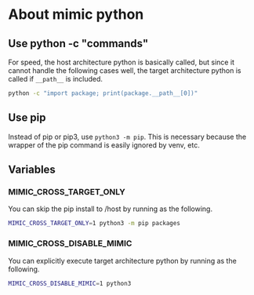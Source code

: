 # About mimic python

## Use python -c "commands"

For speed, the host architecture python is basically called, but since it cannot
handle the following cases well, the target architecture python is called if
`__path__` is included.

```sh
python -c "import package; print(package.__path__[0])"
```

## Use pip

Instead of pip or pip3, use `python3 -m pip`. This is necessary because the
wrapper of the pip command is easily ignored by venv, etc.

## Variables

### MIMIC_CROSS_TARGET_ONLY

You can skip the pip install to /host by running as the following.

```sh
MIMIC_CROSS_TARGET_ONLY=1 python3 -m pip packages
```

### MIMIC_CROSS_DISABLE_MIMIC

You can explicitly execute target architecture python by running as the
following.

```sh
MIMIC_CROSS_DISABLE_MIMIC=1 python3
```
